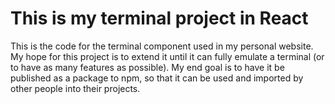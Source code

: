 # This is my terminal project in React

This is the code for the terminal component used in my personal website. 
My hope for this project is to extend it until it can fully emulate a terminal (or to have as many features as possible).
My end goal is to have it be published as a package to npm, so that it can be used and imported by other
people into their projects.